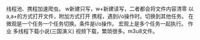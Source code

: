 线程池、携程加速爬虫。
w新建只写，w+新建读写，二者都会将文件内容清零
以a,a+的方式打开文件，附加方式打开
携程，遇到i/o操作时。切换到其他任务。
在微观是一个任务一个任务切换。条件是i/o操作。
宏观上是多个任务一起执行。
作业
多线程下载小说(三国演义)
视频下载，繁琐很多。m3u8文件。
